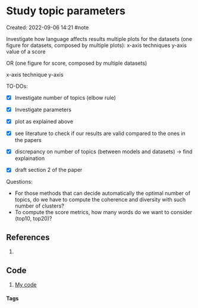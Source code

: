 # Study topic parameters
Created: 2022-09-06 14:21
#note

Investigate how language affects results
multiple plots for the datasets (one figure for datasets, composed by multiple plots):
x-axis techniques
y-axis value of a score

OR (one figure for score, composed by multiple datasets)

x-axis technique
y-axis 


TO-DOs:
- [x] Investigate number of topics (elbow rule)
- [x] Investigate parameters 
- [x] plot as explained above
- [x] see literature to check if our results are valid compared to the ones in the papers
- [x] discrepancy on number of topics (between models and datasets) -> find explaination
- [x] draft section 2 of the paper


Questions:
- For those methods that can decide automatically the optimal number of topics, do we have to compute the coherence and diversity with such number of clusters? 
- To compute the score metrics, how many words do we want to consider (top10, top20)?

## References
1. 

## Code
1. [My code](https://colab.research.google.com/drive/1J31orWn8I8hgv0K5YV40mFcAzTSVRIxl?authuser=0#scrollTo=59Iek9o-AXd4&uniqifier=1)

#### Tags